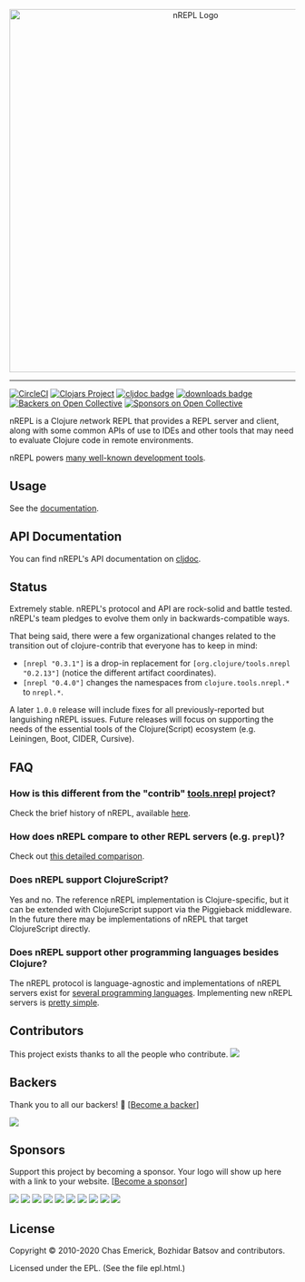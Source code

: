<p align="center">
  <img src="https://raw.github.com/nrepl/nrepl/master/logo/logo-w1280.png" width="640" alt="nREPL Logo"/>
</p>

----------
[![CircleCI](https://circleci.com/gh/nrepl/nrepl/tree/master.svg?style=svg)](https://circleci.com/gh/nrepl/nrepl/tree/master)
[![Clojars Project](https://img.shields.io/clojars/v/nrepl.svg)](https://clojars.org/nrepl)
[![cljdoc badge](https://cljdoc.org/badge/nrepl/nrepl)](https://cljdoc.org/d/nrepl/nrepl/CURRENT)
[![downloads badge](https://versions.deps.co/nrepl/nrepl/downloads.svg)](https://clojars.org/nrepl)
[![Backers on Open Collective](https://opencollective.com/nrepl/backers/badge.svg)](#backers)
[![Sponsors on Open Collective](https://opencollective.com/nrepl/sponsors/badge.svg)](#sponsors)

nREPL is a Clojure *n*etwork REPL that
provides a REPL server and client, along with some common APIs
of use to IDEs and other tools that may need to evaluate Clojure
code in remote environments.

nREPL powers [many well-known development tools](https://nrepl.org/nrepl/usage/clients.html).

## Usage

See the [documentation](https://nrepl.org/nrepl/usage/server.html).

## API Documentation

You can find nREPL's API documentation on [cljdoc](https://cljdoc.org/d/nrepl/nrepl/CURRENT).

## Status

Extremely stable. nREPL's protocol and API are rock-solid and battle
tested. nREPL's team pledges to evolve them only in
backwards-compatible ways.

That being said, there were a few organizational changes related to
the transition out of clojure-contrib that everyone has to keep in
mind:

* `[nrepl "0.3.1"]` is a drop-in replacement for
  `[org.clojure/tools.nrepl "0.2.13"]` (notice the different artifact coordinates).
* `[nrepl "0.4.0"]` changes the namespaces from `clojure.tools.nrepl.*` to
`nrepl.*`.

A later `1.0.0` release will include fixes for all previously-reported
but languishing nREPL issues. Future releases will focus on supporting
the needs of the essential tools of the Clojure(Script) ecosystem
(e.g. Leiningen, Boot, CIDER, Cursive).

## FAQ

### How is this different from the "contrib" [tools.nrepl](https://github.com/clojure/tools.nrepl/) project?

Check the brief history of nREPL, available
[here](https://nrepl.org/nrepl/about/history.html).

### How does nREPL compare to other REPL servers (e.g. `prepl`)?

Check out [this detailed comparison](https://nrepl.org/nrepl/alternatives.html).

### Does nREPL support ClojureScript?

Yes and no. The reference nREPL implementation is Clojure-specific, but it can be extended with ClojureScript support
via the Piggieback middleware. In the future there may be implementations of nREPL that target ClojureScript directly.

### Does nREPL support other programming languages besides Clojure?

The nREPL protocol is language-agnostic and implementations of nREPL servers exist for [several programming languages](https://nrepl.org/nrepl/beyond_clojure.html).
Implementing new nREPL servers is [pretty simple](https://nrepl.org/nrepl/building_servers.html).

## Contributors

This project exists thanks to all the people who contribute.
<a href="https://github.com/nrepl/nrepl/graphs/contributors"><img src="https://opencollective.com/nrepl/contributors.svg?width=890&button=false" /></a>


## Backers

Thank you to all our backers! 🙏 [[Become a backer](https://opencollective.com/nrepl#backer)]

<a href="https://opencollective.com/nrepl#backers" target="_blank"><img src="https://opencollective.com/nrepl/backers.svg?width=890"></a>


## Sponsors

Support this project by becoming a sponsor. Your logo will show up here with a link to your website. [[Become a sponsor](https://opencollective.com/nrepl#sponsor)]

<a href="https://opencollective.com/nrepl/sponsor/0/website" target="_blank"><img src="https://opencollective.com/nrepl/sponsor/0/avatar.svg"></a>
<a href="https://opencollective.com/nrepl/sponsor/1/website" target="_blank"><img src="https://opencollective.com/nrepl/sponsor/1/avatar.svg"></a>
<a href="https://opencollective.com/nrepl/sponsor/2/website" target="_blank"><img src="https://opencollective.com/nrepl/sponsor/2/avatar.svg"></a>
<a href="https://opencollective.com/nrepl/sponsor/3/website" target="_blank"><img src="https://opencollective.com/nrepl/sponsor/3/avatar.svg"></a>
<a href="https://opencollective.com/nrepl/sponsor/4/website" target="_blank"><img src="https://opencollective.com/nrepl/sponsor/4/avatar.svg"></a>
<a href="https://opencollective.com/nrepl/sponsor/5/website" target="_blank"><img src="https://opencollective.com/nrepl/sponsor/5/avatar.svg"></a>
<a href="https://opencollective.com/nrepl/sponsor/6/website" target="_blank"><img src="https://opencollective.com/nrepl/sponsor/6/avatar.svg"></a>
<a href="https://opencollective.com/nrepl/sponsor/7/website" target="_blank"><img src="https://opencollective.com/nrepl/sponsor/7/avatar.svg"></a>
<a href="https://opencollective.com/nrepl/sponsor/8/website" target="_blank"><img src="https://opencollective.com/nrepl/sponsor/8/avatar.svg"></a>
<a href="https://opencollective.com/nrepl/sponsor/9/website" target="_blank"><img src="https://opencollective.com/nrepl/sponsor/9/avatar.svg"></a>



## License

Copyright © 2010-2020 Chas Emerick, Bozhidar Batsov and contributors.

Licensed under the EPL. (See the file epl.html.)
